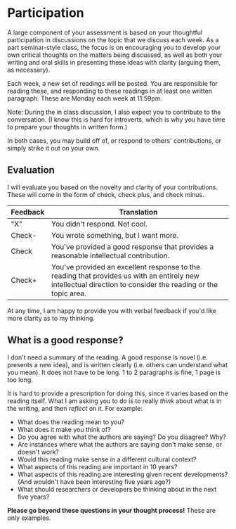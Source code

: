 # Participation

A large component of your assessment is based on your thoughtful participation in discussions on the topic that we discuss each week. As a part seminar-style class, the focus is on encouraging you to develop your own critical thoughts on the matters being discussed, as well as both your writing and oral skills in presenting these ideas with clarity (arguing them, as necessary).

Each week, a new set of readings will be posted. You are responsible for reading these, and responding to these readings in at least one written paragraph. These are Monday each week at 11:59pm.

Note: During the in class discussion, I also expect you to contribute to the conversation. (I know this is hard for introverts, which is why you have time to prepare your thoughts in written form.)

In both cases, you may build off of, or respond to others' contributions, or simply strike it out on your own.

## Evaluation

I will evaluate you based on the novelty and clarity of your contributions. These will come in the form of check, check plus, and check minus.

| Feedback | Translation |
|----------|-------------|
| "X"      | You didn't respond. Not cool. |
| Check-   | You wrote something, but I want more. |
| Check    | You've provided a good response that provides a reasonable intellectual contribution. |
| Check+   | You've provided an excellent response to the reading that provides us with an entirely new intellectual direction to consider the reading or the topic area. |

At any time, I am happy to provide you with verbal feedback if you'd like more clarity as to my thinking.

## What is a good response?

I don't need a summary of the reading. A good response is novel (i.e. presents a new idea), and is written clearly (i.e. others can understand what you mean). It does not have to be long. 1 to 2 paragraphs is fine, 1 page is too long. 

It is hard to provide a prescription for doing this, since it varies based on the reading itself. What I am asking you to do is to really *think* about what is in the writing, and then *reflect* on it. For example:

* What does the reading mean to you?
* What does it make you think of?
* Do you agree with what the authors are saying? Do you disagree? Why?
* Are instances where what the authors are saying don't make sense, or doesn't work?
* Would this reading make sense in a different cultural context?
* What aspects of this reading are important in 10 years?
* What aspects of this reading are interesting given recent developments? (And wouldn't have been interesting five years ago?)
* What should researchers or developers be thinking about in the next five years?

**Please go beyond these questions in your thought process!** These are only examples.
